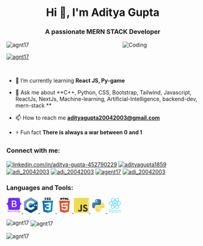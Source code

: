 <h1 align="center">Hi 👋, I'm Aditya Gupta</h1>
<h3 align="center">A passionate MERN STACK Developer </h3>
<img align = "right" alt = "Coding" width = "200" src="https://i.pinimg.com/originals/ef/2d/b0/ef2db0885d94fd149a4b7914923bb2a3.gif">

<p align="left"> <img src="https://komarev.com/ghpvc/?username=agnt17&label=Profile%20views&color=0e75b6&style=flat" alt="agnt17" /> </p>

<p align="left"> <a href="https://github.com/ryo-ma/github-profile-trophy"><img src="https://github-profile-trophy.vercel.app/?username=agnt17" alt="agnt17" /></a> </p>

<p align="left"> <a href="https://twitter.com/" target="blank"><img src="https://img.shields.io/twitter/follow/?logo=twitter&style=for-the-badge" alt="" /></a> </p>

- 🌱 I’m currently learning **React JS, Py-game**

- 💬 Ask me about **C++, Python, CSS, Bootstrap, Tailwind, Javascript, ReactJs, NextJs, Machine-learning, Artificial-Intelligence, backend-dev, mern-stack **

- 📫 How to reach me **adityagupta20042003@gmail.com**

- ⚡ Fun fact **There is always a war between 0 and 1**

<h3 align="left">Connect with me:</h3>
<p align="left">
<a href="https://linkedin.com/in/linkedin.com/in/aditya-gupta-452790229" target="blank"><img align="center" src="https://raw.githubusercontent.com/rahuldkjain/github-profile-readme-generator/master/src/images/icons/Social/linked-in-alt.svg" alt="linkedin.com/in/aditya-gupta-452790229" height="30" width="40" /></a>
<a href="https://instagram.com/adityagupta1859" target="blank"><img align="center" src="https://raw.githubusercontent.com/rahuldkjain/github-profile-readme-generator/master/src/images/icons/Social/instagram.svg" alt="adityagupta1859" height="30" width="40" /></a>
<a href="https://www.codechef.com/users/adi_20042003" target="blank"><img align="center" src="https://cdn.jsdelivr.net/npm/simple-icons@3.1.0/icons/codechef.svg" alt="adi_20042003" height="30" width="40" /></a>
<a href="https://www.hackerrank.com/adi_20042003" target="blank"><img align="center" src="https://raw.githubusercontent.com/rahuldkjain/github-profile-readme-generator/master/src/images/icons/Social/hackerrank.svg" alt="adi_20042003" height="30" width="40" /></a>
<a href="https://codeforces.com/profile/agent17" target="blank"><img align="center" src="https://raw.githubusercontent.com/rahuldkjain/github-profile-readme-generator/master/src/images/icons/Social/codeforces.svg" alt="agent17" height="30" width="40" /></a>
<a href="https://www.leetcode.com/adi_20042003" target="blank"><img align="center" src="https://raw.githubusercontent.com/rahuldkjain/github-profile-readme-generator/master/src/images/icons/Social/leet-code.svg" alt="adi_20042003" height="30" width="40" /></a>
</p>

<h3 align="left">Languages and Tools:</h3>
<p align="left"> <a href="https://getbootstrap.com" target="_blank" rel="noreferrer"> <img src="https://raw.githubusercontent.com/devicons/devicon/master/icons/bootstrap/bootstrap-plain-wordmark.svg" alt="bootstrap" width="40" height="40"/> </a> <a href="https://www.w3schools.com/cpp/" target="_blank" rel="noreferrer"> <img src="https://raw.githubusercontent.com/devicons/devicon/master/icons/cplusplus/cplusplus-original.svg" alt="cplusplus" width="40" height="40"/> </a> <a href="https://www.w3schools.com/css/" target="_blank" rel="noreferrer"> <img src="https://raw.githubusercontent.com/devicons/devicon/master/icons/css3/css3-original-wordmark.svg" alt="css3" width="40" height="40"/> </a> <a href="https://www.w3.org/html/" target="_blank" rel="noreferrer"> <img src="https://raw.githubusercontent.com/devicons/devicon/master/icons/html5/html5-original-wordmark.svg" alt="html5" width="40" height="40"/> </a> <a href="https://developer.mozilla.org/en-US/docs/Web/JavaScript" target="_blank" rel="noreferrer"> <img src="https://raw.githubusercontent.com/devicons/devicon/master/icons/javascript/javascript-original.svg" alt="javascript" width="40" height="40"/> </a> <a href="https://www.python.org" target="_blank" rel="noreferrer"> <img src="https://raw.githubusercontent.com/devicons/devicon/master/icons/python/python-original.svg" alt="python" width="40" height="40"/> </a> <a href="https://reactjs.org/" target="_blank" rel="noreferrer"> <img src="https://raw.githubusercontent.com/devicons/devicon/master/icons/react/react-original-wordmark.svg" alt="react" width="40" height="40"/> </a> </p>

<p><img align="left" src="https://github-readme-stats.vercel.app/api/top-langs?username=agnt17&show_icons=true&locale=en&layout=compact" alt="agnt17" /></p>

<p>&nbsp;<img align="center" src="https://github-readme-stats.vercel.app/api?username=agnt17&show_icons=true&locale=en" alt="agnt17" /></p>

<p><img align="center" src="https://github-readme-streak-stats.herokuapp.com/?user=agnt17&" alt="agnt17" /></p>
